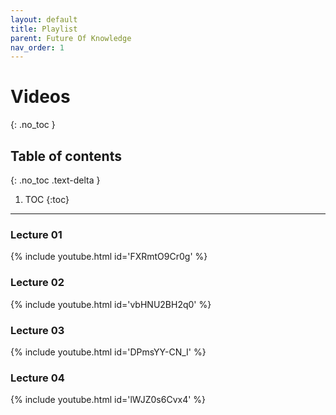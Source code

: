 ```yaml
---
layout: default
title: Playlist
parent: Future Of Knowledge
nav_order: 1
---
```

# Videos
{: .no_toc }

## Table of contents
{: .no_toc .text-delta }

1. TOC
{:toc}

---
### Lecture 01
{% include youtube.html id='FXRmtO9Cr0g' %}

### Lecture 02
{% include youtube.html id='vbHNU2BH2q0' %}

### Lecture 03
{% include youtube.html id='DPmsYY-CN_I' %}

### Lecture 04
{% include youtube.html id='lWJZ0s6Cvx4' %}
